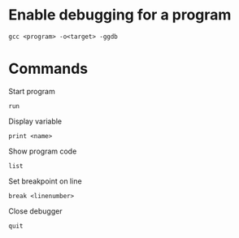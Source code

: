# Enable debugging for a program

    gcc <program> -o<target> -ggdb


# Commands

Start program

    run

Display variable

    print <name>

Show program code

    list

Set breakpoint on line
    
    break <linenumber>

Close debugger

    quit
